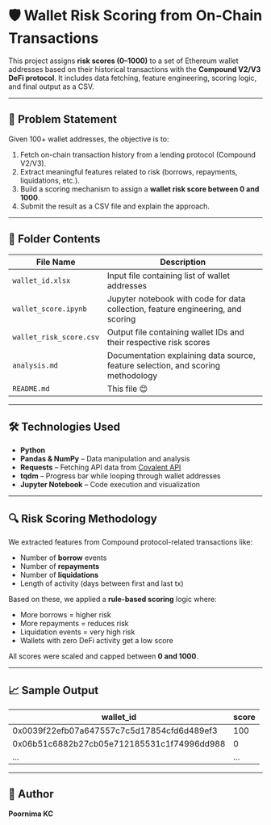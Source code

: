 # 🛡️ Wallet Risk Scoring from On-Chain Transactions

This project assigns **risk scores (0–1000)** to a set of Ethereum wallet addresses based on their historical transactions with the **Compound V2/V3 DeFi protocol**. It includes data fetching, feature engineering, scoring logic, and final output as a CSV.

---

## 📌 Problem Statement

Given 100+ wallet addresses, the objective is to:

1. Fetch on-chain transaction history from a lending protocol (Compound V2/V3).
2. Extract meaningful features related to risk (borrows, repayments, liquidations, etc.).
3. Build a scoring mechanism to assign a **wallet risk score between 0 and 1000**.
4. Submit the result as a CSV file and explain the approach.

---

## 📁 Folder Contents

| File Name | Description |
|-----------|-------------|
| `wallet_id.xlsx` | Input file containing list of wallet addresses |
| `wallet_score.ipynb` | Jupyter notebook with code for data collection, feature engineering, and scoring |
| `wallet_risk_score.csv` | Output file containing wallet IDs and their respective risk scores |
| `analysis.md` | Documentation explaining data source, feature selection, and scoring methodology |
| `README.md` | This file 😊 |

---

## 🛠️ Technologies Used

- **Python**
- **Pandas & NumPy** – Data manipulation and analysis
- **Requests** – Fetching API data from [Covalent API](https://www.covalenthq.com/docs/api/)
- **tqdm** – Progress bar while looping through wallet addresses
- **Jupyter Notebook** – Code execution and visualization

---

## 🔍 Risk Scoring Methodology

We extracted features from Compound protocol-related transactions like:

- Number of **borrow** events
- Number of **repayments**
- Number of **liquidations**
- Length of activity (days between first and last tx)

Based on these, we applied a **rule-based scoring** logic where:

- More borrows = higher risk  
- More repayments = reduces risk  
- Liquidation events = very high risk  
- Wallets with zero DeFi activity get a low score  

All scores were scaled and capped between **0 and 1000**.

---

## 📈 Sample Output

| wallet_id | score |
|-----------|-------|
| 0x0039f22efb07a647557c7c5d17854cfd6d489ef3 | 100 |
| 0x06b51c6882b27cb05e712185531c1f74996dd988 | 0 |
| ...       | ...   |

---

## 🤝 Author

**Poornima KC**  

